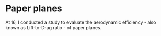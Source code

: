 # Paper planes

At 16, I conducted a study to evaluate the aerodynamic efficiency - also known as Lift-to-Drag ratio - of paper planes.
